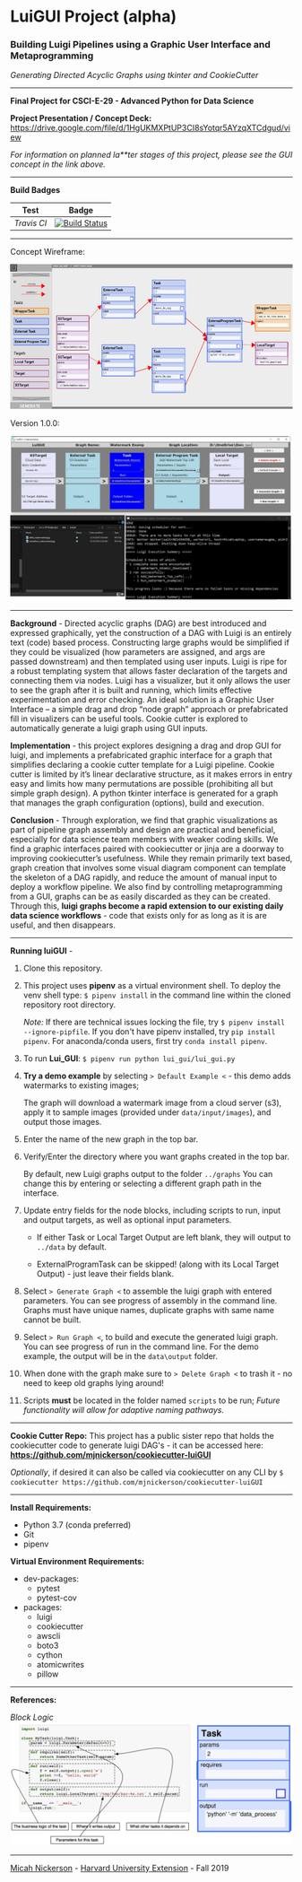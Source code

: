 # LuiGUI Project (alpha)

### Building Luigi Pipelines using a Graphic User Interface and Metaprogramming

*Generating Directed Acyclic Graphs using tkinter and CookieCutter*

------

**Final Project for CSCI-E-29 - Advanced Python for Data Science**

**Project Presentation / Concept Deck:**
https://drive.google.com/file/d/1HgUKMXPtUP3CI8sYotqr5AYzqXTCdgud/view

*For information on planned la**ter stages of this project, please see the GUI concept in the link above.*
 
------
**Build Badges**
 
Test | Badge 
--- | --- 
*Travis CI* | [![Build Status](https://travis-ci.com/mjnickerson/csci-e-29-finalproject.svg?token=Sg4NLLafiHfmBCvPrLC5&branch=master)](https://travis-ci.com/mjnickerson/csci-e-29-finalproject)

-----
Concept Wireframe:

![luiGUI Concept](https://github.com/mjnickerson/csci-e-29-finalproject/blob/master/data/input/resources/luiGUI_concept.jpg?raw=true)


Version 1.0.0:

![luiGUI Screenshot](https://raw.githubusercontent.com/mjnickerson/csci-e-29-finalproject/master/data/input/resources/luiGUI_screenshot.jpg?raw=true)

-----

**Background** -  Directed acyclic graphs (DAG) are best introduced and expressed graphically, yet the construction of a DAG with Luigi is an entirely text (code) based process. Constructing large graphs would be simplified if they could be visualized (how parameters are assigned, and args are passed downstream) and then templated using user inputs. Luigi is ripe for a robust templating system that allows faster declaration of the targets and connecting them via nodes. Luigi has a visualizer, but it only allows the user to see the graph after it is built and running, which limits effective experimentation and error checking. An ideal solution is a Graphic User Interface – a simple drag and drop “node graph” approach or prefabricated fill in visualizers can be useful tools. Cookie cutter is explored to automatically generate a luigi graph using GUI inputs.

  

**Implementation** - this project explores designing a drag and drop GUI for luigi, and implements a prefabricated graphic interface for a graph that simplifies declaring a cookie cutter template for a Luigi pipeline. Cookie cutter is limited by it’s linear declarative structure, as it makes errors in entry easy and limits how many permutations are possible (prohibiting all but simple graph design). A python tkinter interface is generated for a graph that manages the graph configuration (options), build and execution.

 

**Conclusion** - Through exploration, we find that graphic visualizations as part of pipeline graph assembly and design are practical and beneficial, especially for data science team members with weaker coding skills. We find a graphic interfaces paired with cookiecutter or jinja are a doorway to improving cookiecutter’s usefulness. While they remain primarily text based, graph creation that involves some visual diagram component can template the skeleton of a DAG rapidly, and reduce the amount of manual input to deploy a workflow pipeline. We also find by controlling metaprogramming from a GUI, graphs can be as easily discarded as they can be created. Through this, **luigi graphs become a rapid extension to our existing daily data science workflows** - code that exists only for as long as it is are useful, and then disappears. 

-----

**Running luiGUI** -

1) Clone this repository.

2) This project uses **pipenv** as a virtual environment shell. To deploy the venv shell type: 
`$ pipenv install` in the command line within the cloned repository root directory.
    
    *Note:* If there are technical issues locking the file, try `$ pipenv install --ignore-pipfile`.
    If you don't have pipenv installed, try `pip install pipenv`.
    For anaconda/conda users, first try `conda install pipenv`. 

3) To run **Lui_GUI**: `$ pipenv run python lui_gui/lui_gui.py`

4) **Try a demo example** by selecting `> Default Example <` - this demo adds watermarks to existing images; 
    
    The graph will download a watermark image from a cloud server (s3), apply it to sample images (provided under `data/input/images`), and output those images.

5) Enter the name of the new graph in the top bar.

6) Verify/Enter the directory where you want graphs created in the top bar.
    
    By default, new Luigi graphs output to the folder `../graphs`
    You can change this by entering or selecting a different graph path in the interface.

7) Update entry fields for the node blocks, including scripts to run, input and output targets,
as well as optional input parameters.
   
    - If either Task or Local Target Output are left blank, they will output to `../data` by default.
    
    - ExternalProgramTask can be skipped! (along with its Local Target Output) - just leave their fields blank.

8) Select `> Generate Graph <` to assemble the luigi graph with entered parameters. You can see progress of assembly in the command line. Graphs must have unique names, duplicate graphs with same name cannot be built. 

9) Select `> Run Graph <`, to build and execute the generated luigi graph. You can see progress of run in the command line. For the demo example, the output will be in the `data\output` folder. 

10) When done with the graph make sure to `> Delete Graph <` to trash it - no need to keep old graphs lying around!

11) Scripts **must** be located in the folder named `scripts` to be run;
*Future functionality will allow for adaptive naming pathways.*


-----

**Cookie Cutter Repo:**
This project has a public sister repo that holds the cookiecutter code to generate luigi DAG's - 
it can be accessed here: **https://github.com/mjnickerson/cookiecutter-luiGUI**


*Optionally*, if desired it can also be called via cookiecutter on any CLI by
`$ cookiecutter https://github.com/mjnickerson/cookiecutter-luiGUI`

-----
**Install Requirements:**
- Python 3.7 (conda preferred)
- Git
- pipenv

**Virtual Environment Requirements:**
- dev-packages:
    - pytest
    - pytest-cov
- packages:
    - luigi
    - cookiecutter
    - awscli
    - boto3
    - cython
    - atomicwrites
    - pillow
-----
**References:**

*Block Logic*
![Concept Nodeblocks](https://raw.githubusercontent.com/mjnickerson/csci-e-29-finalproject/master/data/input/resources/luiGUI_block_logic.jpg?raw=true)

-----

[Micah Nickerson](mailto:min021@g.harvard.edu) - [Harvard University Extension](https://www.extension.harvard.edu/academics/graduate-degrees/data-science-degree) - Fall 2019